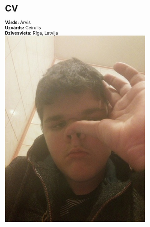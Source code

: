 # CV  
**Vārds:** Arvis    
**Uzvārds:** Ceirulis  
**Dzīvesvieta:** Rīga, Latvija
![alt text](Renart.jpg)
